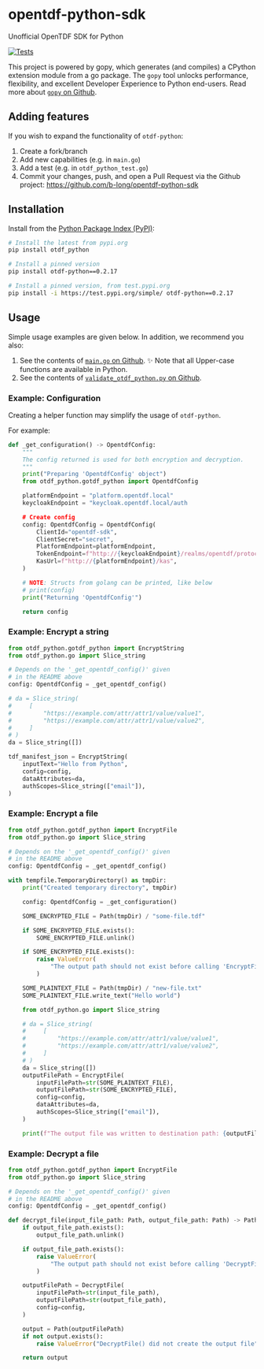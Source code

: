 # opentdf-python-sdk

Unofficial OpenTDF SDK for Python

[![Tests](https://github.com/b-long/opentdf-python-sdk/workflows/PyPIBuild/badge.svg)](https://github.com/b-long/opentdf-python-sdk/actions?query=workflow%3APyPIBuild)

This project is powered by gopy, which generates (and compiles) a CPython extension module from a go package.  The `gopy`
tool unlocks performance, flexibility, and excellent Developer Experience to Python end-users.  Read more about
[`gopy` on Github](https://github.com/go-python/gopy).

## Adding features

If you wish to expand the functionality of `otdf-python`:

1. Create a fork/branch
1. Add new capabilities (e.g. in `main.go`)
1. Add a test (e.g. in `otdf_python_test.go`)
1. Commit your changes, push, and open a Pull Request via
the Github project: https://github.com/b-long/opentdf-python-sdk

## Installation

Install from the [Python Package Index (PyPI)](https://pypi.org):

```bash
# Install the latest from pypi.org
pip install otdf_python

# Install a pinned version
pip install otdf-python==0.2.17

# Install a pinned version, from test.pypi.org
pip install -i https://test.pypi.org/simple/ otdf-python==0.2.17
```

## Usage

Simple usage examples are given below.  In addition, we recommend you also:

1. See the contents of [`main.go` on Github](https://github.com/b-long/opentdf-python-sdk/blob/main/main.go).  ✨ Note that all Upper-case functions are available in Python.
1. See the contents of [`validate_otdf_python.py` on Github](https://github.com/b-long/opentdf-python-sdk/blob/main/validate_otdf_python.py).

### Example: Configuration

Creating a helper function may simplify the usage of `otdf-python`.

For example:

```python
def _get_configuration() -> OpentdfConfig:
    """
    The config returned is used for both encryption and decryption.
    """
    print("Preparing 'OpentdfConfig' object")
    from otdf_python.gotdf_python import OpentdfConfig

    platformEndpoint = "platform.opentdf.local"
    keycloakEndpoint = "keycloak.opentdf.local/auth

    # Create config
    config: OpentdfConfig = OpentdfConfig(
        ClientId="opentdf-sdk",
        ClientSecret="secret",
        PlatformEndpoint=platformEndpoint,
        TokenEndpoint=f"http://{keycloakEndpoint}/realms/opentdf/protocol/openid-connect/token",
        KasUrl=f"http://{platformEndpoint}/kas",
    )

    # NOTE: Structs from golang can be printed, like below
    # print(config)
    print("Returning 'OpentdfConfig'")

    return config
```


### Example: Encrypt a string

```python
from otdf_python.gotdf_python import EncryptString
from otdf_python.go import Slice_string

# Depends on the '_get_opentdf_config()' given
# in the README above
config: OpentdfConfig = _get_opentdf_config()

# da = Slice_string(
#     [
#         "https://example.com/attr/attr1/value/value1",
#         "https://example.com/attr/attr1/value/value2",
#     ]
# )
da = Slice_string([])

tdf_manifest_json = EncryptString(
    inputText="Hello from Python",
    config=config,
    dataAttributes=da,
    authScopes=Slice_string(["email"]),
)
```

### Example: Encrypt a file

```python
from otdf_python.gotdf_python import EncryptFile
from otdf_python.go import Slice_string

# Depends on the '_get_opentdf_config()' given
# in the README above
config: OpentdfConfig = _get_opentdf_config()

with tempfile.TemporaryDirectory() as tmpDir:
    print("Created temporary directory", tmpDir)

    config: OpentdfConfig = _get_configuration()

    SOME_ENCRYPTED_FILE = Path(tmpDir) / "some-file.tdf"

    if SOME_ENCRYPTED_FILE.exists():
        SOME_ENCRYPTED_FILE.unlink()

    if SOME_ENCRYPTED_FILE.exists():
        raise ValueError(
            "The output path should not exist before calling 'EncryptFile()'."
        )

    SOME_PLAINTEXT_FILE = Path(tmpDir) / "new-file.txt"
    SOME_PLAINTEXT_FILE.write_text("Hello world")

    from otdf_python.go import Slice_string

    # da = Slice_string(
    #     [
    #         "https://example.com/attr/attr1/value/value1",
    #         "https://example.com/attr/attr1/value/value2",
    #     ]
    # )
    da = Slice_string([])
    outputFilePath = EncryptFile(
        inputFilePath=str(SOME_PLAINTEXT_FILE),
        outputFilePath=str(SOME_ENCRYPTED_FILE),
        config=config,
        dataAttributes=da,
        authScopes=Slice_string(["email"]),
    )

    print(f"The output file was written to destination path: {outputFilePath}")

```

### Example: Decrypt a file

```python
from otdf_python.gotdf_python import EncryptFile
from otdf_python.go import Slice_string

# Depends on the '_get_opentdf_config()' given
# in the README above
config: OpentdfConfig = _get_opentdf_config()

def decrypt_file(input_file_path: Path, output_file_path: Path) -> Path:
    if output_file_path.exists():
        output_file_path.unlink()

    if output_file_path.exists():
        raise ValueError(
            "The output path should not exist before calling 'DecryptFile()'."
        )

    outputFilePath = DecryptFile(
        inputFilePath=str(input_file_path),
        outputFilePath=str(output_file_path),
        config=config,
    )

    output = Path(outputFilePath)
    if not output.exists():
        raise ValueError("DecryptFile() did not create the output file")

    return output
```
